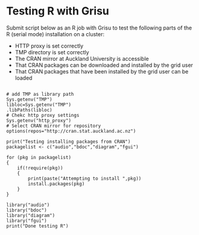 # Testing R with Grisu

Submit script below as an R job with Grisu to test the following parts of the R (serial mode) installation on a cluster:

- HTTP proxy is set correctly
- TMP directory is set correctly
- The CRAN mirror at Auckland University is accessible
- That CRAN packages can be downloaded and installed by the grid user
- That CRAN packages that have been installed by the grid user can be loaded

``` 

# add TMP as library path
Sys.getenv("TMP")
libloc=Sys.getenv("TMP")
.libPaths(libloc)
# Chekc http proxy settings
Sys.getenv("http_proxy")
# Select CRAN mirror for repository
options(repos="http://cran.stat.auckland.ac.nz")

print("Testing installing packages from CRAN")
packagelist <- c("audio","bdoc","diagram","fgui")

for (pkg in packagelist)
{
	if(!require(pkg))
	{
		print(paste("Attempting to install ",pkg))
		install.packages(pkg)
	}
}

library("audio")
library("bdoc")
library("diagram")
library("fgui")
print("Done testing R")

```
